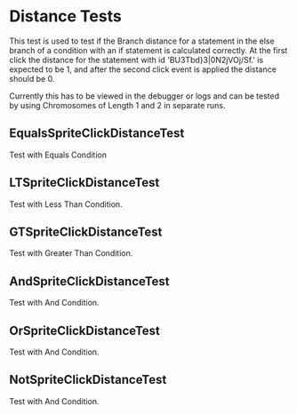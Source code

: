 # Distance Tests

This test is used to test if the Branch distance for a statement in the else branch of a condition with an if statement
is calculated correctly. At the first click the distance for the statement with id 'BU3Tbd}3|0N2jVOj/Sf.' is expected
to be 1, and after the second click event is applied the distance should be 0.

Currently this has to be viewed in the debugger or logs and can be tested by using Chromosomes of Length 1 and 2 in
separate runs.

## EqualsSpriteClickDistanceTest

Test with Equals Condition

## LTSpriteClickDistanceTest

Test with Less Than Condition.

## GTSpriteClickDistanceTest

Test with Greater Than Condition.

## AndSpriteClickDistanceTest

Test with And Condition.

## OrSpriteClickDistanceTest

Test with And Condition.

## NotSpriteClickDistanceTest

Test with And Condition.
